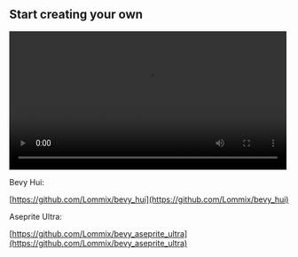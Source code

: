 ## Start creating your own

<div class="row">
    <video width="500px" src="img/widgets.mp4" autoplay=true loop />
</div>

Bevy Hui:

[https://github.com/Lommix/bevy_hui](https://github.com/Lommix/bevy_hui)

Aseprite Ultra:

[https://github.com/Lommix/bevy_aseprite_ultra](https://github.com/Lommix/bevy_aseprite_ultra)
